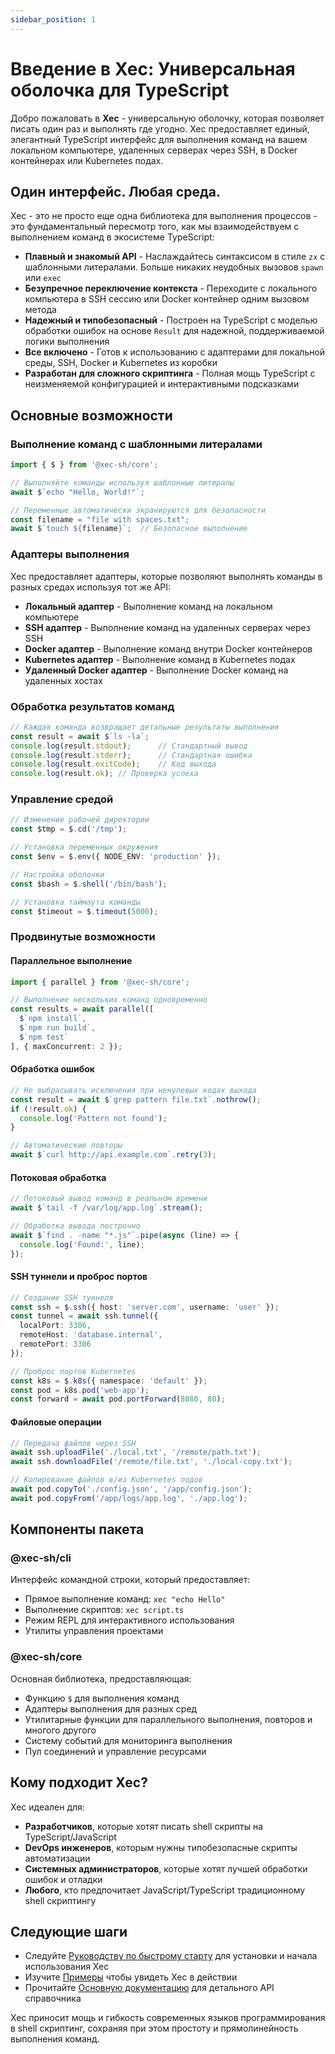 ```yaml
---
sidebar_position: 1
---
```


# Введение в Xec: Универсальная оболочка для TypeScript

Добро пожаловать в **Xec** - универсальную оболочку, которая позволяет писать один раз и выполнять где угодно. Xec предоставляет единый, элегантный TypeScript интерфейс для выполнения команд на вашем локальном компьютере, удаленных серверах через SSH, в Docker контейнерах или Kubernetes подах.

## Один интерфейс. Любая среда.

Xec - это не просто еще одна библиотека для выполнения процессов - это фундаментальный пересмотр того, как мы взаимодействуем с выполнением команд в экосистеме TypeScript:

- **Плавный и знакомый API** - Наслаждайтесь синтаксисом в стиле `zx` с шаблонными литералами. Больше никаких неудобных вызовов `spawn` или `exec`
- **Безупречное переключение контекста** - Переходите с локального компьютера в SSH сессию или Docker контейнер одним вызовом метода
- **Надежный и типобезопасный** - Построен на TypeScript с моделью обработки ошибок на основе `Result` для надежной, поддерживаемой логики выполнения
- **Все включено** - Готов к использованию с адаптерами для локальной среды, SSH, Docker и Kubernetes из коробки
- **Разработан для сложного скриптинга** - Полная мощь TypeScript с неизменяемой конфигурацией и интерактивными подсказками

## Основные возможности

### Выполнение команд с шаблонными литералами
```typescript
import { $ } from '@xec-sh/core';

// Выполняйте команды используя шаблонные литералы
await $`echo "Hello, World!"`;

// Переменные автоматически экранируются для безопасности
const filename = "file with spaces.txt";
await $`touch ${filename}`;  // Безопасное выполнение
```

### Адаптеры выполнения

Xec предоставляет адаптеры, которые позволяют выполнять команды в разных средах используя тот же API:

- **Локальный адаптер** - Выполнение команд на локальном компьютере
- **SSH адаптер** - Выполнение команд на удаленных серверах через SSH
- **Docker адаптер** - Выполнение команд внутри Docker контейнеров
- **Kubernetes адаптер** - Выполнение команд в Kubernetes подах
- **Удаленный Docker адаптер** - Выполнение Docker команд на удаленных хостах

### Обработка результатов команд
```typescript
// Каждая команда возвращает детальные результаты выполнения
const result = await $`ls -la`;
console.log(result.stdout);      // Стандартный вывод
console.log(result.stderr);      // Стандартная ошибка
console.log(result.exitCode);    // Код выхода
console.log(result.ok); // Проверка успеха
```

### Управление средой
```typescript
// Изменение рабочей директории
const $tmp = $.cd('/tmp');

// Установка переменных окружения
const $env = $.env({ NODE_ENV: 'production' });

// Настройка оболочки
const $bash = $.shell('/bin/bash');

// Установка таймаута команды
const $timeout = $.timeout(5000);
```

### Продвинутые возможности

#### Параллельное выполнение
```typescript
import { parallel } from '@xec-sh/core';

// Выполнение нескольких команд одновременно
const results = await parallel([
  $`npm install`,
  $`npm run build`,
  $`npm test`
], { maxConcurrent: 2 });
```

#### Обработка ошибок
```typescript
// Не выбрасывать исключения при ненулевых кодах выхода
const result = await $`grep pattern file.txt`.nothrow();
if (!result.ok) {
  console.log('Pattern not found');
}

// Автоматические повторы
await $`curl http://api.example.com`.retry(3);
```

#### Потоковая обработка
```typescript
// Потоковый вывод команд в реальном времени
await $`tail -f /var/log/app.log`.stream();

// Обработка вывода построчно
await $`find . -name "*.js"`.pipe(async (line) => {
  console.log('Found:', line);
});
```

#### SSH туннели и проброс портов
```typescript
// Создание SSH туннеля
const ssh = $.ssh({ host: 'server.com', username: 'user' });
const tunnel = await ssh.tunnel({
  localPort: 3306,
  remoteHost: 'database.internal',
  remotePort: 3306
});

// Проброс портов Kubernetes
const k8s = $.k8s({ namespace: 'default' });
const pod = k8s.pod('web-app');
const forward = await pod.portForward(8080, 80);
```

#### Файловые операции
```typescript
// Передача файлов через SSH
await ssh.uploadFile('./local.txt', '/remote/path.txt');
await ssh.downloadFile('/remote/file.txt', './local-copy.txt');

// Копирование файлов в/из Kubernetes подов
await pod.copyTo('./config.json', '/app/config.json');
await pod.copyFrom('/app/logs/app.log', './app.log');
```

## Компоненты пакета

### @xec-sh/cli
Интерфейс командной строки, который предоставляет:
- Прямое выполнение команд: `xec "echo Hello"`
- Выполнение скриптов: `xec script.ts`
- Режим REPL для интерактивного использования
- Утилиты управления проектами

### @xec-sh/core
Основная библиотека, предоставляющая:
- Функцию `$` для выполнения команд
- Адаптеры выполнения для разных сред
- Утилитарные функции для параллельного выполнения, повторов и многого другого
- Систему событий для мониторинга выполнения
- Пул соединений и управление ресурсами

## Кому подходит Xec?

Xec идеален для:
- **Разработчиков**, которые хотят писать shell скрипты на TypeScript/JavaScript
- **DevOps инженеров**, которым нужны типобезопасные скрипты автоматизации
- **Системных администраторов**, которые хотят лучшей обработки ошибок и отладки
- **Любого**, кто предпочитает JavaScript/TypeScript традиционному shell скриптингу

## Следующие шаги

- Следуйте [Руководству по быстрому старту](/docs/getting-started/quick-start) для установки и начала использования Xec
- Изучите [Примеры](https://github.com/xec-sh/xec/tree/main/packages/core/examples) чтобы увидеть Xec в действии
- Прочитайте [Основную документацию](/docs/projects/core) для детального API справочника

Xec приносит мощь и гибкость современных языков программирования в shell скриптинг, сохраняя при этом простоту и прямолинейность выполнения команд.